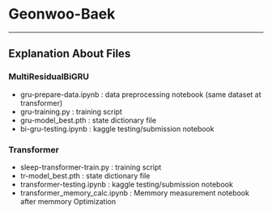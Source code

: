 # Geonwoo-Baek
---
## Explanation About Files

### MultiResidualBiGRU
* gru-prepare-data.ipynb : data preprocessing notebook (same dataset at transformer)
* gru-training.py : training script
* gru-model_best.pth : state dictionary file
* bi-gru-testing.ipynb : kaggle testing/submission notebook

### Transformer
* sleep-transformer-train.py : training script
* tr-model_best.pth : state dictionary file
* transformer-testing.ipynb : kaggle testing/submission notebook
* transformer_memory_calc.ipynb : Memmory measurement notebook after memmory Optimization
